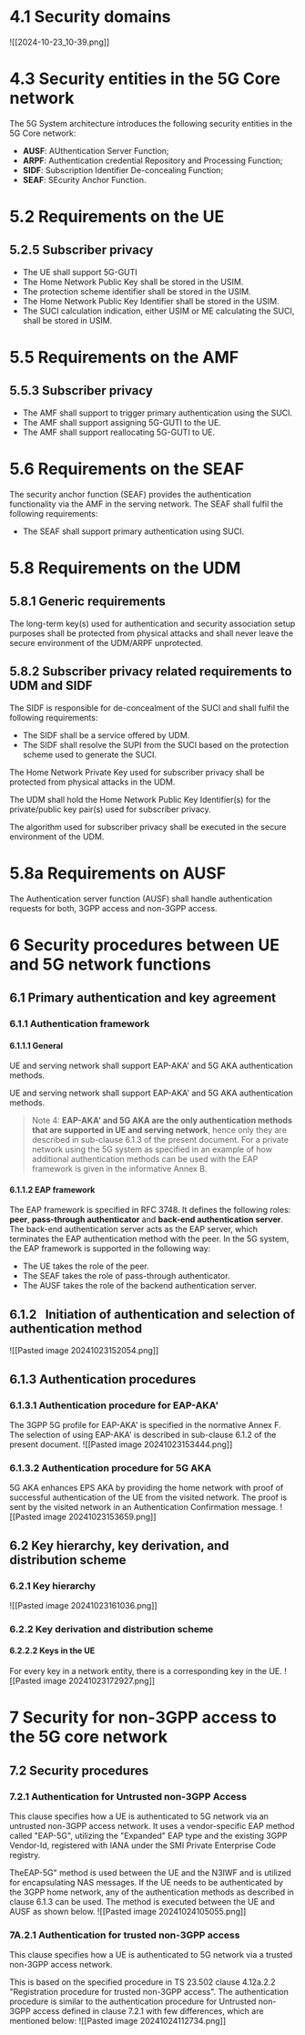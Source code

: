 # 4.1 Security domains 
![[2024-10-23_10-39.png]]
# 4.3 Security entities in the 5G Core network
The 5G System architecture introduces the following security entities in the 5G Core network:
- **AUSF**: 	AUthentication Server Function;
- **ARPF**: 	Authentication credential Repository and Processing Function;
- **SIDF**:	Subscription Identifier De-concealing Function;
- **SEAF**:    SEcurity Anchor Function.
# 5.2 Requirements on the UE
## 5.2.5 Subscriber privacy
- The UE shall support 5G-GUTI
- The Home Network Public Key shall be stored in the USIM.
- The protection scheme identifier shall be stored in the USIM.
- The Home Network Public Key Identifier shall be stored in the USIM.
- The SUCI calculation indication, either USIM or ME calculating the SUCI, shall be stored in USIM.
# 5.5 Requirements on the AMF
## 5.5.3 Subscriber privacy
- The AMF shall support to trigger primary authentication using the SUCI.
- The AMF shall support assigning 5G-GUTI to the UE.
- The AMF shall support reallocating 5G-GUTI to UE.
# 5.6	Requirements on the SEAF
The security anchor function (SEAF) provides the authentication functionality via the AMF in the serving network. The SEAF shall fulfil the following requirements:
- The SEAF shall support primary authentication using SUCI.
# 5.8	Requirements on the UDM 
## 5.8.1	Generic requirements
The long-term key(s) used for authentication and security association setup purposes shall be protected from physical attacks and shall never leave the secure environment of the UDM/ARPF unprotected.
## 5.8.2	Subscriber privacy related requirements to UDM and SIDF
The SIDF is responsible for de-concealment of the SUCI and shall fulfil the following requirements:
- The SIDF shall be a service offered by UDM.
- The SIDF shall resolve the SUPI from the SUCI based on the protection scheme used to generate the SUCI.

The Home Network Private Key used for subscriber privacy shall be protected from physical attacks in the UDM. 

The UDM shall hold the Home Network Public Key Identifier(s) for the private/public key pair(s) used for subscriber privacy.

The algorithm used for subscriber privacy shall be executed in the secure environment of the UDM.
# 5.8a Requirements on AUSF
The Authentication server function (AUSF) shall handle authentication requests for both, 3GPP access and non-3GPP access.
# 6 Security procedures between UE and 5G network functions
## 6.1 Primary authentication and key agreement
### 6.1.1 Authentication framework
#### 6.1.1.1 General
UE and serving network shall support EAP-AKA' and 5G AKA authentication methods.

UE and serving network shall support EAP-AKA' and 5G AKA authentication methods.

> Note 4: **EAP-AKA' and 5G AKA are the only authentication methods that are supported in UE and serving network**, hence only they are described in sub-clause 6.1.3 of the present document. For a private network using the 5G system as specified in an example of how additional authentication methods can be used with the EAP framework is given in the informative Annex B.
#### 6.1.1.2 EAP framework
The EAP framework is specified in RFC 3748. It defines the following roles: **peer**, **pass-through authenticator** and **back-end authentication server**. The back-end authentication server acts as the EAP server, which terminates the EAP authentication method with the peer. In the 5G system,  the EAP framework is supported in the following way:
- The UE takes the role of the peer.
- The SEAF takes the role of pass-through authenticator.
- The AUSF takes the role of the backend authentication server.
## 6.1.2  Initiation of authentication and selection of authentication method
![[Pasted image 20241023152054.png]]
## 6.1.3 Authentication procedures
### 6.1.3.1 Authentication procedure for EAP-AKA'
The 3GPP 5G profile for EAP-AKA' is specified in the normative Annex F. The selection of using EAP-AKA' is described in sub-clause 6.1.2 of the present document.
![[Pasted image 20241023153444.png]]
### 6.1.3.2 Authentication procedure for 5G AKA
5G AKA enhances EPS AKA by providing the home network with proof of successful authentication of the UE from the visited network. The proof is sent by the visited network in an Authentication Confirmation message.
![[Pasted image 20241023153659.png]]
## 6.2 Key hierarchy, key derivation, and distribution scheme
### 6.2.1 Key hierarchy
![[Pasted image 20241023161036.png]]
### 6.2.2	Key derivation and distribution scheme
#### 6.2.2.2 Keys in the UE
For every key in a network entity, there is a corresponding key in the UE.
![[Pasted image 20241023172927.png]]
# 7 Security for non-3GPP access to the 5G core network
## 7.2 Security procedures
### 7.2.1 Authentication for Untrusted non-3GPP Access
This clause specifies how a UE is authenticated to 5G network via an untrusted non-3GPP access network. It uses a vendor-specific EAP method called "EAP-5G", utilizing the "Expanded" EAP type and the existing 3GPP Vendor-Id, registered with IANA under the SMI Private Enterprise Code registry.

 TheEAP-5G" method is used between the UE and the N3IWF and is utilized for encapsulating NAS messages. If the UE needs to be authenticated by the 3GPP home network, any of the authentication methods as described in clause 6.1.3 can be used. The method is executed between the UE and AUSF as shown below.
 ![[Pasted image 20241024105055.png]]
### 7A.2.1	Authentication for trusted non-3GPP access
This clause specifies how a UE is authenticated to 5G network via a trusted non-3GPP access network.

This is based on the specified procedure in TS 23.502 clause 4.12a.2.2 "Registration procedure for trusted non-3GPP access". The authentication procedure is similar to the authentication procedure for Untrusted non-3GPP access defined in clause 7.2.1 with few differences, which are mentioned below:
![[Pasted image 20241024112734.png]]